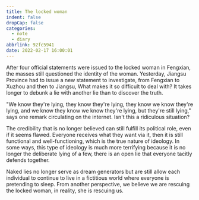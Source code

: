 ```yaml
---
title: The locked woman
indent: false
dropCap: false
categories:
  - note
  - diary
abbrlink: 92fc5941
date: 2022-02-17 16:00:01
---
```


After four official statements were issued to the locked woman in Fengxian, the masses still questioned the identity of the woman. Yesterday, Jiangsu Province had to issue a new statement to investigate, from Fengxian to Xuzhou and then to Jiangsu, What makes it so difficult to deal with? It takes longer to debunk a lie with another lie than to discover the truth.

"We know they're lying, they know they're lying, they know we know they're lying, and we know they know we know they're lying, but they're still lying," says one remark circulating on the internet. Isn't this a ridiculous situation?

The credibility that is no longer believed can still fulfill its political role, even if it seems flawed. Everyone receives what they want via it, then it is still functional and well-functioning, which is the true nature of ideology. In some ways, this type of ideology is much more terrifying because it is no longer the deliberate lying of a few, there is an open lie that everyone tacitly defends together.

Naked lies no longer serve as dream generators but are still allow each individual to continue to live in a fictitious world where everyone is pretending to sleep. From another perspective, we believe we are rescuing the locked woman, in reality, she is rescuing us.
